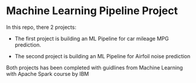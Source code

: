 # Machine Learning Pipeline Project

In this repo, there 2 projects: 

- The first project is building an ML Pipeline for car mileage MPG prediction.
 
- The second project is building an ML Pipeline for Airfoil noise prediction

Both projects has been completed with guidlines from Machine Learning with Apache Spark course by IBM